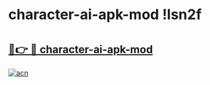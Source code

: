 # character-ai-apk-mod !lsn2f

# <h2><a href="https://ayvtqv.esa.edu.pl?title=character-ai-apk-mod&ref=lsn2f">🔗👉 🔴 character-ai-apk-mod</a></h2>

[![acn](https://github.com/user-attachments/assets/0f9c940e-d8b0-45ae-aac7-cd30a18b3e1c)](https://ayvtqv.esa.edu.pl?title=character-ai-apk-mod&ref=lsn2f)

